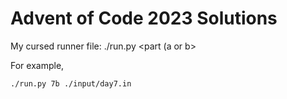 # Advent of Code 2023 Solutions

My cursed runner file: ./run.py <day-number><part (a or b> <input-file>

For example,
```
./run.py 7b ./input/day7.in
```
